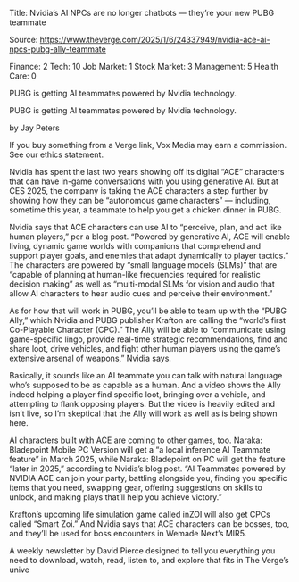 Title: Nvidia’s AI NPCs are no longer chatbots — they’re your new PUBG teammate

Source: https://www.theverge.com/2025/1/6/24337949/nvidia-ace-ai-npcs-pubg-ally-teammate

Finance: 2
Tech: 10
Job Market: 1
Stock Market: 3
Management: 5
Health Care: 0

PUBG is getting AI teammates powered by Nvidia technology.

PUBG is getting AI teammates powered by Nvidia technology.

by  Jay Peters

If you buy something from a Verge link, Vox Media may earn a commission. See our ethics statement.

Nvidia has spent the last two years showing off its digital “ACE” characters that can have in-game conversations with you using generative AI. But at CES 2025, the company is taking the ACE characters a step further by showing how they can be “autonomous game characters” — including, sometime this year, a teammate to help you get a chicken dinner in PUBG.

Nvidia says that ACE characters can use AI to “perceive, plan, and act like human players,” per a blog post. “Powered by generative AI, ACE will enable living, dynamic game worlds with companions that comprehend and support player goals, and enemies that adapt dynamically to player tactics.” The characters are powered by “small language models (SLMs)” that are “capable of planning at human-like frequencies required for realistic decision making” as well as “multi-modal SLMs for vision and audio that allow AI characters to hear audio cues and perceive their environment.”

As for how that will work in PUBG, you’ll be able to team up with the “PUBG Ally,” which Nvidia and PUBG publisher Krafton are calling the “world’s first Co-Playable Character (CPC).” The Ally will be able to “communicate using game-specific lingo, provide real-time strategic recommendations, find and share loot, drive vehicles, and fight other human players using the game’s extensive arsenal of weapons,” Nvidia says.

Basically, it sounds like an AI teammate you can talk with natural language who’s supposed to be as capable as a human. And a video shows the Ally indeed helping a player find specific loot, bringing over a vehicle, and attempting to flank opposing players. But the video is heavily edited and isn’t live, so I’m skeptical that the Ally will work as well as is being shown here.

AI characters built with ACE are coming to other games, too. Naraka: Bladepoint Mobile PC Version will get a “a local inference AI Teammate feature” in March 2025, while Naraka: Bladepoint on PC will get the feature “later in 2025,” according to Nvidia’s blog post. “AI Teammates powered by NVIDIA ACE can join your party, battling alongside you, finding you specific items that you need, swapping gear, offering suggestions on skills to unlock, and making plays that’ll help you achieve victory.”

Krafton’s upcoming life simulation game called inZOI will also get CPCs called “Smart Zoi.” And Nvidia says that ACE characters can be bosses, too, and they’ll be used for boss encounters in Wemade Next’s MIR5.

A weekly newsletter by David Pierce designed to tell you everything you need to download, watch, read, listen to, and explore that fits in The Verge’s unive